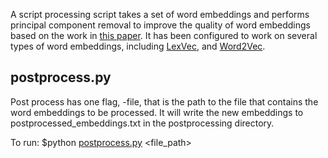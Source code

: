 A script processing script takes a set of word embeddings and performs principal component removal to improve the quality of word embeddings based on the work in [this paper](https://arxiv.org/pdf/1702.01417.pdf). It has been configured to work on several types of word embeddings, including [LexVec](https://github.com/alexandres/lexvec), and [Word2Vec](http://vectors.nlpl.eu/repository/).

## postprocess.py

Post process has one flag, -file, that is the path to the file that contains the word embeddings to be processed. It will write the new embeddings to postprocessed_embeddings.txt in the postprocessing directory. 

To run: $python [postprocess.py](http://postprocess.py) <file_path>
